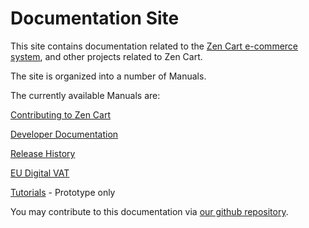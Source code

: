 Documentation Site
==================

This site contains documentation related to the [Zen Cart e-commerce system](https://www.zen-cart.com), and other projects related to Zen Cart.
 
The site is organized into a number of Manuals.

The currently available Manuals are:

[Contributing to Zen Cart](/Contributing/main) 

[Developer Documentation](/Developer_Documentation) 

[Release History](/Release_Notes) 

[EU Digital VAT](/EU_Digital_VAT/master) 

[Tutorials](/Tutorials/main) - Prototype only

You may contribute to this documentation via [our github repository](https://github.com/zencart/documentation). 


